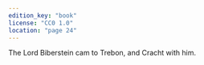 ```yaml
---
edition_key: "book"
license: "CC0 1.0"
location: "page 24"
---
```

The Lord Biberstein cam to Trebon, and
Cracht with him.
